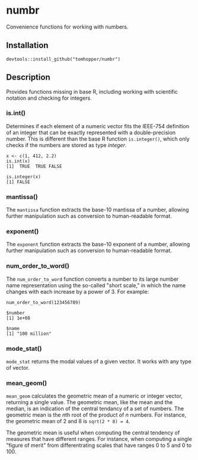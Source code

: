 # numbr

Convenience functions for working with numbers.

## Installation

`devtools::install_github("tomhopper/numbr")`

## Description

Provides functions missing in base R, including working with scientific notation and checking for integers.

### is.int()

Determines if each element of a numeric vector fits the IEEE-754 definition of an integer that can be exactly represented with a double-precision number. This is different than the base R function `is.integer()`, which only checks if the numbers are stored as type *integer*.

```{r}
x <- c(1, 412, 2.2)
is.int(x)
[1]  TRUE  TRUE FALSE

is.integer(x)
[1] FALSE
```

### mantissa()

The `mantissa` function extracts the base-10 mantissa of a number, allowing further manipulation such as conversion to human-readable format.

### exponent()

The `exponent` function extracts the base-10 exponent of a number, allowing further manipulation such as conversion to human-readable format. 

### num_order_to_word()

The `num_order_to_word` function converts a number to its large number name representation using the so-called "short scale," in which the name changes with each increase by a power of 3. For example:

```{r}
num_order_to_word(123456789)

$number
[1] 1e+08

$name
[1] "100 million"

```

### mode_stat()

`mode_stat` returns the modal values of a given vector. It works with any type of vector.

### mean_geom()

`mean_geom` calculates the geometric mean of a numeric or integer vector, returning a single value. The geometric mean,
like the mean and the median, is an indication of the central tendancy of a set of numbers.
The geometric mean is  the *n*th root of the product of *n* numbers. For instance,
the geometric mean of 2 and 8 is `sqrt(2 * 8) = 4`.

The geometric mean is useful when computing the central tendency of measures that have different
ranges. For instance, when computing a single "figure of merit" from differentrating scales that
have ranges 0 to 5 and 0 to 100.
